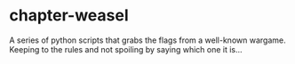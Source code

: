 # chapter-weasel

A series of python scripts that grabs the flags from a well-known wargame. Keeping to the rules and not spoiling by saying which one it is...
